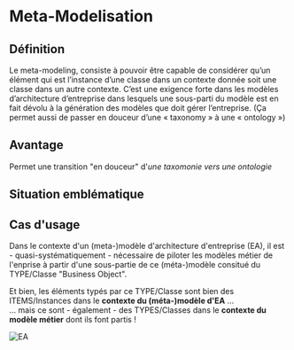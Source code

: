 Meta-Modelisation
==

Définition
-
Le meta-modeling, consiste à pouvoir être capable de considérer qu’un élément qui est l’instance d’une classe dans un contexte donnée soit une classe dans un autre contexte.
C’est une exigence forte dans les modèles d’architecture d’entreprise dans lesquels une sous-parti du modèle est en fait dévolu à la génération des modèles que doit gérer l’entreprise.
(Ça permet aussi de passer en douceur d’une « taxonomy » à une « ontology »)

Avantage
-
Permet une transition "en douceur" d'_une taxomonie vers une ontologie_

Situation emblématique
-



Cas d'usage
-
Dans le contexte d'un (meta-)modèle d'architecture d'entreprise (EA), il est - quasi-systématiquement - nécessaire de piloter les modèles métier de l'enprise à partir d'une sous-partie de ce (méta-)modèle consitué du TYPE/Classe "Business Object".

Et bien, les éléments typés par ce TYPE/Classe sont bien des ITEMS/Instances dans le __contexte du (méta-)modèle d'EA__ ...   
... mais ce sont - également - des TYPES/Classes dans le __contexte du modèle métier__ dont ils font partis !

![EA](https://github.com/iPlumb3r/KeQuarks/blob/master/images/Meta-Modeling_EA.png)
